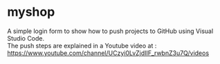 # myshop  
A simple login form to show how to push projects to GitHub using Visual Studio Code.  
The push steps are explained in a Youtube video at :  
https://www.youtube.com/channel/UCzyi0LvZjdIIF_rwbnZ3u7Q/videos

